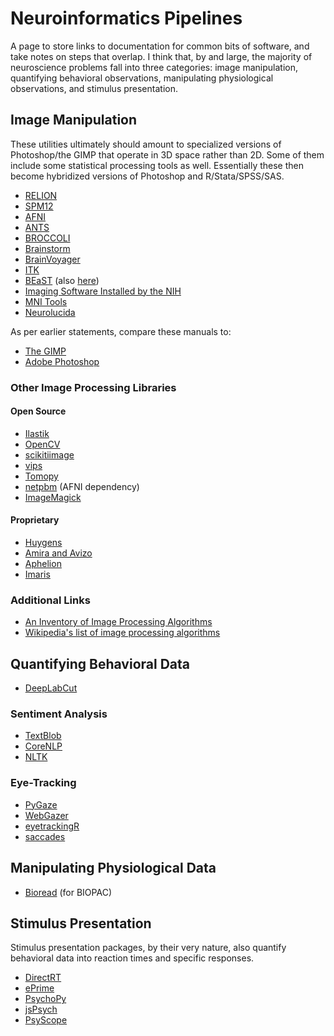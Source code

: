 Neuroinformatics Pipelines
==========================

A page to store links to documentation for common bits of software, and take notes on steps that overlap. I think that, by and large, the majority of neuroscience problems fall into three categories: image manipulation, quantifying behavioral observations, manipulating physiological observations, and stimulus presentation.



Image Manipulation
------------------

These utilities ultimately should amount to specialized versions of Photoshop/the GIMP that operate in 3D space rather than 2D. Some of them include some statistical processing tools as well. Essentially these then become hybridized versions of Photoshop and R/Stata/SPSS/SAS.

-   [RELION](https://hpc.nih.gov/apps/RELION/relion30_tutorial.pdf)
-   [SPM12](https://www.fil.ion.ucl.ac.uk/spm/doc/spm12_manual.pdf)
-   [AFNI](https://afni.nimh.nih.gov/pub/dist/doc/htmldoc/)
-   [ANTS](https://github.com/stnava/ANTsDoc/raw/master/ants2.pdf)
-   [BROCCOLI](https://github.com/wanderine/BROCCOLI/raw/master/documentation/broccoli.pdf)
-   [Brainstorm](https://neuroimage.usc.edu/brainstorm/)
-   [BrainVoyager](http://www.brainvoyager.com/bvqx/doc/UsersGuide/BrainVoyagerQXUsersGuide.html)
-   [ITK](https://itk.org/ItkSoftwareGuide.pdf)
-   [BEaST](http://rstudio-pubs-static.s3.amazonaws.com/8431_d05daa5d49aa4cada417b6afc8ffd295.html) (also [here](https://github.com/BIC-MNI/BEaST))
-   [Imaging Software Installed by the NIH](https://hpc.nih.gov/apps/#image)
-   [MNI Tools](https://www.mcgill.ca/bic/software/tools-data-analysis)
-   [Neurolucida](https://www.mbfbioscience.com/neurolucida)

As per earlier statements, compare these manuals to:

-   [The GIMP](https://www.gimp.org/docs/)
-   [Adobe Photoshop](https://helpx.adobe.com/photoshop/user-guide.html)

### Other Image Processing Libraries

#### Open Source

-   [Ilastik](https://www.ilastik.org/)
-   [OpenCV](https://opencv.org/)
-   [scikitiimage](https://scikit-image.org/)
-   [vips](https://libvips.github.io/libvips/)
-   [Tomopy](https://tomopy.readthedocs.io/en/latest/)
-   [netpbm](http://netpbm.sourceforge.net/) (AFNI dependency)
-   [ImageMagick](https://imagemagick.org/)

#### Proprietary

-   [Huygens](https://svi.nl/HomePage)
-   [Amira and Avizo](https://www.thermofisher.com/us/en/home/industrial/electron-microscopy/electron-microscopy-instruments-workflow-solutions/3d-visualization-analysis-software.html)
-   [Aphelion](http://www.adcis.net/en/aphelion-lab/)
-   [Imaris](https://imaris.oxinst.com/)

### Additional Links

-   [An Inventory of Image Processing Algorithms](https://web.archive.org/web/20181220224256/http://www.efg2.com/Lab/Library/ImageProcessing/Algorithms.htm)
-   [Wikipedia's list of image processing algorithms](https://en.wikipedia.org/wiki/List_of_algorithms#Image_processing)

Quantifying Behavioral Data
---------------------------

-   [DeepLabCut](https://github.com/AlexEMG/DeepLabCut/wiki/DeepLabCut2.x-Quick-Guide-to-Commands)

### Sentiment Analysis

-   [TextBlob](https://textblob.readthedocs.io/en/dev/)
-   [CoreNLP](https://stanfordnlp.github.io/CoreNLP/index.html)
-   [NLTK](http://www.nltk.org/book/)

### Eye-Tracking

-   [PyGaze](http://www.pygaze.org/)
-   [WebGazer](https://webgazer.cs.brown.edu/)
-   [eyetrackingR](http://www.eyetracking-r.com/)
-   [saccades](https://github.com/tmalsburg/saccades)

Manipulating Physiological Data
-------------------------------

-   [Bioread](https://github.com/uwmadison-chm/bioread) (for BIOPAC)

Stimulus Presentation
---------------------

Stimulus presentation packages, by their very nature, also quantify behavioral data into reaction times and specific responses.

-   [DirectRT](http://www.empirisoft.com/directrt.aspx)
-   [ePrime](https://pstnet.com/products/e-prime/)
-   [PsychoPy](https://www.psychopy.org/)
-   [jsPsych](https://www.jspsych.org/)
-   [PsyScope](http://psy.ck.sissa.it/)

